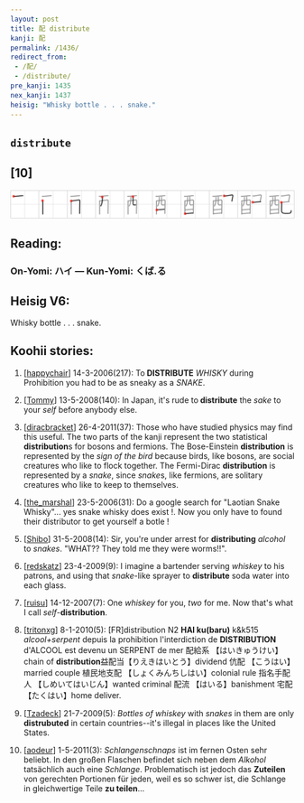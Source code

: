 ```yaml
---
layout: post
title: 配 distribute
kanji: 配
permalink: /1436/
redirect_from:
 - /配/
 - /distribute/
pre_kanji: 1435
nex_kanji: 1437
heisig: "Whisky bottle . . . snake."
---
```


## `distribute`

## [10]

<div class="stroke"><img src="../images/E9858D.png" /></div>

## Reading:

### On-Yomi: ハイ &mdash; Kun-Yomi: くば.る

## Heisig V6:

Whisky bottle . . . snake.

## Koohii stories:

1) [<a href="http://kanji.koohii.com/profile/happychair">happychair</a>] 14-3-2006(217): To<strong> DISTRIBUTE</strong> <em>WHISKY</em> during Prohibition you had to be as sneaky as a <em>SNAKE</em>.

2) [<a href="http://kanji.koohii.com/profile/Tommy">Tommy</a>] 13-5-2008(140): In Japan, it&#039;s rude to<strong> distribute</strong> the <em>sake</em> to your <em>self</em> before anybody else.

3) [<a href="http://kanji.koohii.com/profile/diracbracket">diracbracket</a>] 26-4-2011(37): Those who have studied physics may find this useful. The two parts of the kanji represent the two statistical <strong>distribution</strong>s for bosons and fermions. The Bose-Einstein <strong>distribution</strong> is represented by the <em>sign of the bird</em> because birds, like bosons, are social creatures who like to flock together. The Fermi-Dirac <strong>distribution</strong> is represented by a <em>snake</em>, since <em>snake</em>s, like fermions, are solitary creatures who like to keep to themselves.

4) [<a href="http://kanji.koohii.com/profile/the_marshal">the_marshal</a>] 23-5-2006(31): Do a google search for &quot;Laotian Snake Whisky&quot;... yes snake whisky does exist !. Now you only have to found their distributor to get yourself a botle !

5) [<a href="http://kanji.koohii.com/profile/Shibo">Shibo</a>] 31-5-2008(14): Sir, you&#039;re under arrest for <strong>distributing</strong> <em>alcohol</em> to <em>snakes</em>. &quot;WHAT?? They told me they were worms!!&quot;.

6) [<a href="http://kanji.koohii.com/profile/redskatz">redskatz</a>] 23-4-2009(9): I imagine a bartender serving <em>whiskey</em> to his patrons, and using that <em>snake</em>-like sprayer to <strong>distribute</strong> soda water into each glass.

7) [<a href="http://kanji.koohii.com/profile/ruisu">ruisu</a>] 14-12-2007(7): One <em>whiskey</em> for you, <em>two</em> for me. Now that&#039;s what I call <em>self</em>-<strong>distribution</strong>.

8) [<a href="http://kanji.koohii.com/profile/tritonxg">tritonxg</a>] 8-1-2010(5): [FR]distribution N2 <strong>HAI ku(baru)</strong> k&amp;k515 <em>alcool+serpent</em> depuis la prohibition l&#039;interdiction de <strong>DISTRIBUTION</strong> d&#039;ALCOOL est devenu un SERPENT de mer 配給系 【はいきゅうけい】chain of <strong>distribution</strong>益配当【りえきはいとう】dividend 伉配 【こうはい】married couple 植民地支配 【しょくみんちしはい】colonial rule 指名手配人 【しめいてはいじん】wanted criminal 配流 【はいる】banishment 宅配 【たくはい】home deliver.

9) [<a href="http://kanji.koohii.com/profile/Tzadeck">Tzadeck</a>] 21-7-2009(5): <em>Bottles of whiskey</em> with <em>snakes</em> in them are only <strong>distrubuted</strong> in certain countries--it&#039;s illegal in places like the United States.

10) [<a href="http://kanji.koohii.com/profile/aodeur">aodeur</a>] 1-5-2011(3): <em>Schlangenschnaps</em> ist im fernen Osten sehr beliebt. In den großen Flaschen befindet sich neben dem <em>Alkohol</em> tatsächlich auch eine <em>Schlange</em>. Problematisch ist jedoch das <strong>Zuteilen</strong> von gerechten Portionen für jeden, weil es so schwer ist, die Schlange in gleichwertige Teile <strong>zu teilen</strong>...
